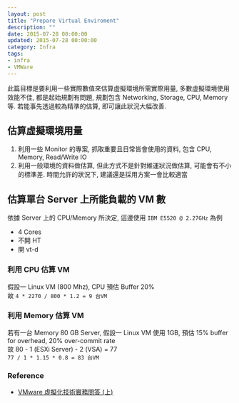 ```yaml
---
layout: post
title: "Prepare Virtual Enviroment"
description: ""
date: 2015-07-28 00:00:00
updated: 2015-07-28 00:00:00
category: Infra
tags:
- infra
- VMWare
---
```


此篇目標是要利用一些實際數值來估算虛擬環境所需實際用量, 多數虛擬環境使用效能不佳, 都是起始規劃有問題, 規劃包含 Networking, Storage, CPU, Memory 等. 若能事先透過較為精準的估算, 即可讓此狀況大幅改善.

## 估算虛擬環境用量
1. 利用一些 Monitor 的專案, 抓取重要且日常皆會使用的資料, 包含 CPU, Memory, Read/Write IO
2. 利用一般環境的資料做估算, 但此方式不是針對維運狀況做估算, 可能會有不小的標準差. 時間允許的狀況下, 建議還是採用方案一會比較適當

## 估算單台 Server 上所能負載的 VM 數
依據 Server 上的 CPU/Memory 所決定, 這邊使用 ```IBM E5520 @ 2.27GHz``` 為例
- 4 Cores
- 不開 HT
- 開 vt-d

### 利用 CPU 估算 VM
假設一 Linux VM (800 Mhz), CPU 預估 Buffer 20%  
故 ```4 * 2270 / 800 * 1.2 = 9 台VM```

### 利用 Memory 估算 VM
若有一台 Memory 80 GB Server, 假設一 Linux VM 使用 1GB, 預估 15% buffer for overhead, 20% over-commit rate  
故 80 - 1 (ESXi Server) - 2 (VSA) = 77  
```77 / 1 * 1.15 * 0.8 = 83 台VM```  

### Reference
- [VMware 虛擬化技術實務問答 (上)](http://wiki.weithenn.org/cgi-bin/wiki.pl?VMware_虛擬化技術實務問答_(上))
